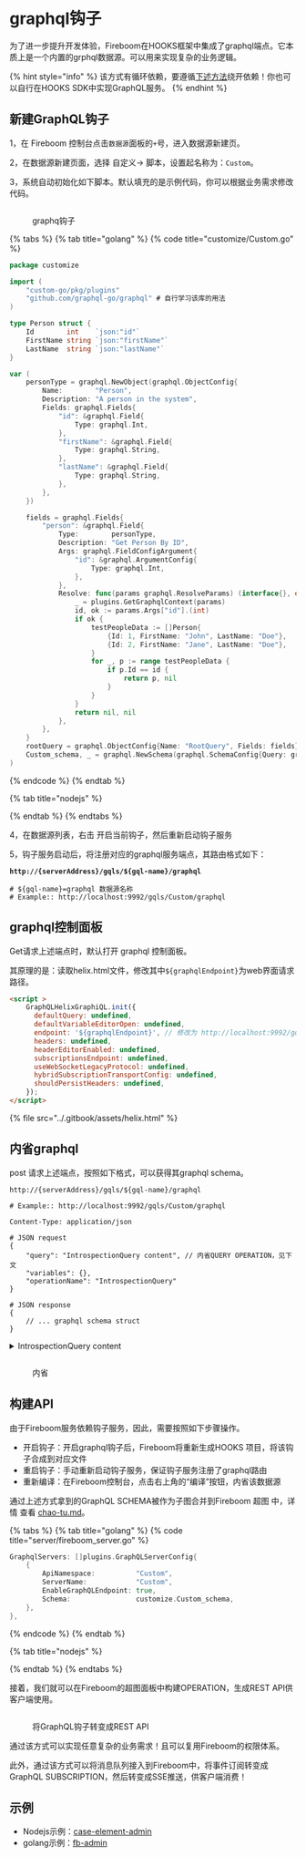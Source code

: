 # graphql钩子

为了进一步提升开发体验，Fireboom在HOOKS框架中集成了graphql端点。它本质上是一个内置的grphql数据源。可以用来实现复杂的业务逻辑。

{% hint style="info" %}
该方式有循环依赖，要遵循[下述方法](graphql-gou-zi.md#gou-jian-api)绕开依赖！你也可以自行在HOOKS SDK中实现GraphQL服务。
{% endhint %}

## 新建GraphQL钩子

1，在 Fireboom 控制台点击`数据源`面板的`+`号，进入数据源新建页。

2，在数据源新建页面，选择 自定义-> 脚本，设置起名称为：`Custom`。

3，系统自动初始化如下脚本。默认填充的是示例代码，你可以根据业务需求修改代码。

<figure><img src="../.gitbook/assets/image (1) (1).png" alt=""><figcaption><p>graphq钩子</p></figcaption></figure>

{% tabs %}
{% tab title="golang" %}
{% code title="customize/Custom.go" %}
```go
package customize

import (
	"custom-go/pkg/plugins"
	"github.com/graphql-go/graphql" # 自行学习该库的用法
)

type Person struct {
	Id        int    `json:"id"`
	FirstName string `json:"firstName"`
	LastName  string `json:"lastName"`
}

var (
	personType = graphql.NewObject(graphql.ObjectConfig{
		Name:        "Person",
		Description: "A person in the system",
		Fields: graphql.Fields{
			"id": &graphql.Field{
				Type: graphql.Int,
			},
			"firstName": &graphql.Field{
				Type: graphql.String,
			},
			"lastName": &graphql.Field{
				Type: graphql.String,
			},
		},
	})

	fields = graphql.Fields{
		"person": &graphql.Field{
			Type:        personType,
			Description: "Get Person By ID",
			Args: graphql.FieldConfigArgument{
				"id": &graphql.ArgumentConfig{
					Type: graphql.Int,
				},
			},
			Resolve: func(params graphql.ResolveParams) (interface{}, error) {
				_ = plugins.GetGraphqlContext(params)
				id, ok := params.Args["id"].(int)
				if ok {
					testPeopleData := []Person{
						{Id: 1, FirstName: "John", LastName: "Doe"},
						{Id: 2, FirstName: "Jane", LastName: "Doe"},
					}
					for _, p := range testPeopleData {
						if p.Id == id {
							return p, nil
						}
					}
				}
				return nil, nil
			},
		},
	}
	rootQuery = graphql.ObjectConfig{Name: "RootQuery", Fields: fields}
	Custom_schema, _ = graphql.NewSchema(graphql.SchemaConfig{Query: graphql.NewObject(rootQuery)})
)
```
{% endcode %}
{% endtab %}

{% tab title="nodejs" %}

{% endtab %}
{% endtabs %}

4，在数据源列表，右击 开启当前钩子，然后重新启动钩子服务

5，钩子服务启动后，将注册对应的graphql服务端点，其路由格式如下：

<pre class="language-http"><code class="lang-http"><strong>http://{serverAddress}/gqls/${gql-name}/graphql
</strong>
# ${gql-name}=graphql 数据源名称
# Example:: http://localhost:9992/gqls/Custom/graphql
</code></pre>

## graphql控制面板

Get请求上述端点时，默认打开 graphql 控制面板。

其原理的是：读取helix.html文件，修改其中`${graphqlEndpoint}`为web界面请求路径。

```html
<script >
    GraphQLHelixGraphiQL.init({
      defaultQuery: undefined,
      defaultVariableEditorOpen: undefined,
      endpoint: '${graphqlEndpoint}', // 修改为 http://localhost:9992/gqls/Custom/graphql
      headers: undefined,
      headerEditorEnabled: undefined,
      subscriptionsEndpoint: undefined,
      useWebSocketLegacyProtocol: undefined,
      hybridSubscriptionTransportConfig: undefined,
      shouldPersistHeaders: undefined,
    });
</script>
```

{% file src="../.gitbook/assets/helix.html" %}

## 内省graphql

post 请求上述端点，按照如下格式，可以获得其graphql schema。

```http
http://{serverAddress}/gqls/${gql-name}/graphql

# Example:: http://localhost:9992/gqls/Custom/graphql

Content-Type: application/json

# JSON request
{
    "query": "IntrospectionQuery content", // 内省QUERY OPERATION，见下文
    "variables": {}, 
    "operationName": "IntrospectionQuery" 
}

# JSON response
{
    // ... graphql schema struct
}
```

<details>

<summary>IntrospectionQuery content</summary>

```graphql
query IntrospectionQuery {
  __schema {
    queryType {
      name
    }
    mutationType {
      name
    }
    subscriptionType {
      name
    }
    types {
      ...FullType
    }
    directives {
      name
      description
      locations
      args {
        ...InputValue
      }
    }
  }
}
fragment FullType on __Type {
  kind
  name
  description
  fields(includeDeprecated: true) {
    name
    description
    args {
      ...InputValue
    }
    type {
      ...TypeRef
    }
    isDeprecated
    deprecationReason
  }
  inputFields {
    ...InputValue
  }
  interfaces {
    ...TypeRef
  }
  enumValues(includeDeprecated: true) {
    name
    description
    isDeprecated
    deprecationReason
  }
  possibleTypes {
    ...TypeRef
  }
}
fragment InputValue on __InputValue {
  name
  description
  type {
    ...TypeRef
  }
  defaultValue
}
fragment TypeRef on __Type {
  kind
  name
  ofType {
    kind
    name
    ofType {
      kind
      name
      ofType {
        kind
        name
        ofType {
          kind
          name
          ofType {
            kind
            name
            ofType {
              kind
              name
              ofType {
                kind
                name
              }
            }
          }
        }
      }
    }
  }
}

```

</details>

<figure><img src="../.gitbook/assets/image (1).png" alt=""><figcaption><p>内省</p></figcaption></figure>



## 构建API

由于Fireboom服务依赖钩子服务，因此，需要按照如下步骤操作。

* 开启钩子：开启graphql钩子后，Fireboom将重新生成HOOKS 项目，将该钩子合成到对应文件
* 重启钩子：手动重新启动钩子服务，保证钩子服务注册了graphql路由
* 重新编译：在Fireboom控制台，点击右上角的“编译”按钮，内省该数据源

通过上述方式拿到的GraphQL SCHEMA被作为子图合并到Fireboom 超图 中，详情 查看 [chao-tu.md](../he-xin-gai-nian/chao-tu.md "mention")。

{% tabs %}
{% tab title="golang" %}
{% code title="server/fireboom_server.go" %}
```go
GraphqlServers: []plugins.GraphQLServerConfig{
    {
        ApiNamespace:          "Custom",
        ServerName:            "Custom",
        EnableGraphQLEndpoint: true,
        Schema:                customize.Custom_schema,
    },
},
```
{% endcode %}
{% endtab %}

{% tab title="nodejs" %}

{% endtab %}
{% endtabs %}

接着，我们就可以在Fireboom的超图面板中构建OPERATION，生成REST API供客户端使用。

<figure><img src="../.gitbook/assets/image (2).png" alt=""><figcaption><p>将GraphQL钩子转变成REST API</p></figcaption></figure>

通过该方式可以实现任意复杂的业务需求！且可以复用Fireboom的权限体系。

此外，通过该方式可以将消息队列接入到Fireboom中，将事件订阅转变成GraphQL SUBSCRIPTION，然后转变成SSE推送，供客户端消费！

## 示例

* Nodejs示例：[case-element-admin](https://github.com/fireboomio/case-element-admin/blob/main/server/custom-ts/customize/statistics.ts)
* golang示例：[fb-admin](https://github.com/fireboomio/fb-admin/blob/main/backend/custom-go/customize/statistics.go)
